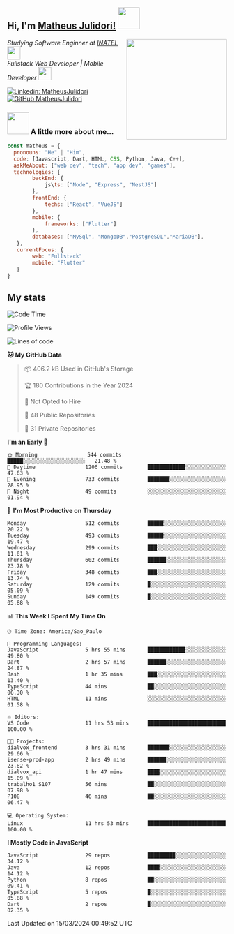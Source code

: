 <h2> Hi, I'm <a href="https://matheusjulidori.github.io" target="_blank">Matheus Julidori!</a> <img src="https://media.giphy.com/media/12oufCB0MyZ1Go/giphy.gif" width="50"></h2>
<img align='right' src="https://media.giphy.com/media/3oKIPnAiaMCws8nOsE/giphy.gif" width="230" height="auto">
<p><em>Studying Software Enginner at <a href="http://www.inatel.br" target="_blank">INATEL</a><img src="https://media.giphy.com/media/fYSnHlufseco8Fh93Z/giphy.gif" width="30"></br>
  Fullstack Web Developer | Mobile Developer <img src="https://media.giphy.com/media/WUlplcMpOCEmTGBtBW/giphy.gif" width="30">
</em></p>

[![Linkedin: MatheusJulidori](https://img.shields.io/badge/-MatheusJulidori-blue?style=flat-square&logo=Linkedin&logoColor=white&link=https://www.linkedin.com/in/MatheusJulidori/)](https://www.linkedin.com/in/MatheusJulidori/)
[![GitHub MatheusJulidori](https://img.shields.io/github/followers/matheusjulidori?label=follow&style=social)](https://github.com/MatheusJulidori)


### <img src="https://media.giphy.com/media/VgCDAzcKvsR6OM0uWg/giphy.gif" width="50"> A little more about me...  

```javascript
const matheus = {
  pronouns: "He" | "Him",
  code: [Javascript, Dart, HTML, CSS, Python, Java, C++],
  askMeAbout: ["web dev", "tech", "app dev", "games"],
  technologies: {
        backEnd: {
            js\ts: ["Node", "Express", "NestJS"]
        },
        frontEnd: {
            techs: ["React", "VueJS"]
        },
        mobile: {
            frameworks: ["Flutter"]
        },
        databases: ["MySql", "MongoDB","PostgreSQL","MariaDB"],
   },
   currentFocus: {
        web: "Fullstack"
        mobile: "Flutter"
   }
}
```
<h2>My stats</h2>

<!--START_SECTION:waka-->
![Code Time](http://img.shields.io/badge/Code%20Time-523%20hrs%202%20mins-blue)

![Profile Views](http://img.shields.io/badge/Profile%20Views-0-blue)

![Lines of code](https://img.shields.io/badge/From%20Hello%20World%20I%27ve%20Written-7.2%20million%20lines%20of%20code-blue)

**🐱 My GitHub Data** 

> 📦 406.2 kB Used in GitHub's Storage 
 > 
> 🏆 180 Contributions in the Year 2024
 > 
> 🚫 Not Opted to Hire
 > 
> 📜 48 Public Repositories 
 > 
> 🔑 31 Private Repositories 
 > 
**I'm an Early 🐤** 

```text
🌞 Morning                544 commits         █████░░░░░░░░░░░░░░░░░░░░   21.48 % 
🌆 Daytime                1206 commits        ████████████░░░░░░░░░░░░░   47.63 % 
🌃 Evening                733 commits         ███████░░░░░░░░░░░░░░░░░░   28.95 % 
🌙 Night                  49 commits          ░░░░░░░░░░░░░░░░░░░░░░░░░   01.94 % 
```
📅 **I'm Most Productive on Thursday** 

```text
Monday                   512 commits         █████░░░░░░░░░░░░░░░░░░░░   20.22 % 
Tuesday                  493 commits         █████░░░░░░░░░░░░░░░░░░░░   19.47 % 
Wednesday                299 commits         ███░░░░░░░░░░░░░░░░░░░░░░   11.81 % 
Thursday                 602 commits         ██████░░░░░░░░░░░░░░░░░░░   23.78 % 
Friday                   348 commits         ███░░░░░░░░░░░░░░░░░░░░░░   13.74 % 
Saturday                 129 commits         █░░░░░░░░░░░░░░░░░░░░░░░░   05.09 % 
Sunday                   149 commits         █░░░░░░░░░░░░░░░░░░░░░░░░   05.88 % 
```


📊 **This Week I Spent My Time On** 

```text
🕑︎ Time Zone: America/Sao_Paulo

💬 Programming Languages: 
JavaScript               5 hrs 55 mins       ████████████░░░░░░░░░░░░░   49.80 % 
Dart                     2 hrs 57 mins       ██████░░░░░░░░░░░░░░░░░░░   24.87 % 
Bash                     1 hr 35 mins        ███░░░░░░░░░░░░░░░░░░░░░░   13.40 % 
TypeScript               44 mins             ██░░░░░░░░░░░░░░░░░░░░░░░   06.30 % 
HTML                     11 mins             ░░░░░░░░░░░░░░░░░░░░░░░░░   01.58 % 

🔥 Editors: 
VS Code                  11 hrs 53 mins      █████████████████████████   100.00 % 

🐱‍💻 Projects: 
dialvox_frontend         3 hrs 31 mins       ███████░░░░░░░░░░░░░░░░░░   29.66 % 
isense-prod-app          2 hrs 49 mins       ██████░░░░░░░░░░░░░░░░░░░   23.82 % 
dialvox_api              1 hr 47 mins        ████░░░░░░░░░░░░░░░░░░░░░   15.09 % 
trabalho1_S107           56 mins             ██░░░░░░░░░░░░░░░░░░░░░░░   07.98 % 
P108                     46 mins             ██░░░░░░░░░░░░░░░░░░░░░░░   06.47 % 

💻 Operating System: 
Linux                    11 hrs 53 mins      █████████████████████████   100.00 % 
```

**I Mostly Code in JavaScript** 

```text
JavaScript               29 repos            █████████░░░░░░░░░░░░░░░░   34.12 % 
Java                     12 repos            ████░░░░░░░░░░░░░░░░░░░░░   14.12 % 
Python                   8 repos             ██░░░░░░░░░░░░░░░░░░░░░░░   09.41 % 
TypeScript               5 repos             █░░░░░░░░░░░░░░░░░░░░░░░░   05.88 % 
Dart                     2 repos             █░░░░░░░░░░░░░░░░░░░░░░░░   02.35 % 
```




 Last Updated on 15/03/2024 00:49:52 UTC
<!--END_SECTION:waka-->

